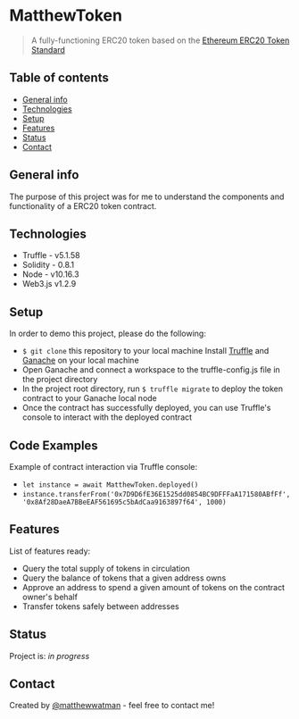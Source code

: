 # MatthewToken
> A fully-functioning ERC20 token based on the [Ethereum ERC20 Token Standard](https://eips.ethereum.org/EIPS/eip-20)

## Table of contents
* [General info](#general-info)
* [Technologies](#technologies)
* [Setup](#setup)
* [Features](#features)
* [Status](#status)
* [Contact](#contact)

## General info
The purpose of this project was for me to understand the components and functionality of a ERC20 token contract.

## Technologies
* Truffle - v5.1.58
* Solidity - 0.8.1
* Node - v10.16.3
* Web3.js v1.2.9

## Setup
In order to demo this project, please do the following:
* `$ git clone`  this repository to your local machine 
Install [Truffle](https://www.trufflesuite.com/truffle) and [Ganache](https://www.trufflesuite.com/ganache) on your local machine
* Open Ganache and connect a workspace to the truffle-config.js file in the project directory
* In the project root directory, run `$ truffle migrate` to deploy the token contract to your Ganache local node
* Once the contract has successfully deployed, you can use Truffle's console to interact with the deployed contract

## Code Examples
Example of contract interaction via Truffle console:
* `let instance = await MatthewToken.deployed()`
* `instance.transferFrom('0x7D9D6fE36E1525dd0854BC9DFFFaA171580ABfFf', '0x8Af28DaeA7BBeEAF561695c5bAdCaa9163897f64', 1000)`

## Features
List of features ready:
* Query the total supply of tokens in circulation
* Query the balance of tokens that a given address owns
* Approve an address to spend a given amount of tokens on the contract owner's behalf
* Transfer tokens safely between addresses

## Status
Project is: _in progress_

## Contact
Created by [@matthewwatman](https://www.twitter.com/matthewwatman) - feel free to contact me!